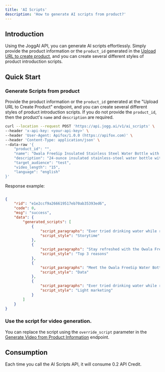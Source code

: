 ```yaml
---
title: 'AI Scripts'
description: 'How to generate AI scripts from product?'
---
```


## Introduction

Using the JoggAI API, you can generate AI scripts effortlessly. Simply provide the product information or the `product_id` generated in the [Upload URL to create product](https://docs.jogg.ai/api-reference/URL-to-Video/UploadURL), and you can create several different styles of product introduction scripts.

## Quick Start

### Generate Scripts from product

Provide the product information or the `product_id` generated at the "Upload URL to Create Product" endpoint, and you can create several different styles of product introduction scripts.
If you do not provide the `product_id`, then the product's `name` and `description` are required.

```bash
curl --location --request POST 'https://api.jogg.ai/v1/ai_scripts' \
--header 'x-api-key: <your-api-key>' \
--header 'User-Agent: Apifox/1.0.0 (https://apifox.com)' \
--header 'Content-Type: application/json' \
--data-raw '{
    "product_id": "",
    "name": "Owala FreeSip Insulated Stainless Steel Water Bottle with Straw for Sports, Travel, and School BPA-Free Sports Water Bottle, 24 oz, Shy Marshmallow",
    "description": "24-ounce insulated stainless-steel water bottle with a FreeSip spout and push-button lid with lock\nPatented FreeSip spout designed for either sipping upright through the built-in straw or tilting back to swig from the spout opening\nProtective push-to-open lid keeps spout clean; convenient carry loop doubles as a lock\nDouble-wall insulation keeps drinks cold for up to 24 hours; wide opening for cleaning and adding ice; cup holder-friendly base\nBPA, lead, and phthalate-free; hand wash cup, dishwasher-safe lid; not for use with hot liquids",
    "target_audience": "test",
    "video_length": "15",
    "language": "english"
}'
```

Response example:

```json

{
    "rid": "e1e2ccf9a266619517eb70ab35393ed6",
    "code": 0,
    "msg": "success",
    "data": {
        "generated_scripts": [
            {
                "script_paragraphs": "Ever tried drinking water while running? It's like a comedy show!You either spill it all over or look like a fish out of water.Then I found the Owala FreeSip bottle—game changer, folks!Sip upright or swig like a champ, no spills in sight!Stay hydrated with style—24 oz of pure refreshment, Shy Marshmallow!",
                "script_style": "Storytime"
            },
            {
                "script_paragraphs": "Stay refreshed with the Owala FreeSip's 24-ounce capacity!Enjoy sipping upright or swigging from the spout—your choice!Double-wall insulation keeps drinks cold for 24 hours, amazing right?BPA-free and easy to clean—perfect for sports, travel, or school!Grab yours today and elevate your hydration game!",
                "script_style": "Top 3 reasons"
            },
            {
                "script_paragraphs": "Meet the Owala FreeSip Water Bottle: your hydration superhero!Sip upright through the straw or tilt for a swig—your choice!Double-wall insulation keeps drinks cold for 24 hours. Chill vibes only!BPA-free and easy to clean; it’s a bottle, not a science experiment!Perfect for sports, travel, or school—stay hydrated in style!",
                "script_style": "Data"
            },
            {
                "script_paragraphs": "Ever tried drinking water while running? It's like a comedy show!You tilt, you sip, and suddenly, it's a water fountain explosion.Then there’s the awkward moment when you need a straw, but don’t have one.Imagine a world where sipping and swigging are both possible, effortlessly.Meet the Owala FreeSip Water Bottle, your hydration hero for every adventure!",
                "script_style": "Light marketing"
            }
        ]
    }
}
```

### Use the script for video generation.

You can replace the script using the `override_script` parameter in the [Generate Video from Product Information](https://docs.jogg.ai/api-reference/URL-to-Video/CreateVideo) endpoint.

## Consumption

Each time you call the AI Scripts API, it will consume 0.2 API Credit.
